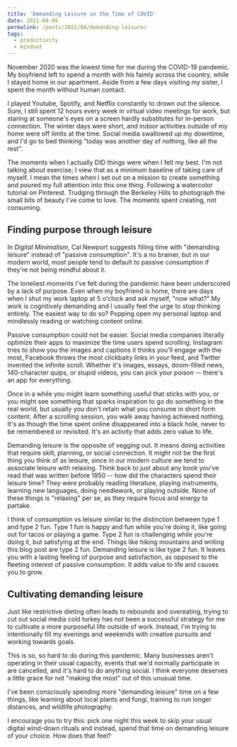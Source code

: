 ```yaml
---
title: 'Demanding Leisure in the Time of COVID'
date: 2021-04-05
permalink: /posts/2021/04/demanding-leisure/
tags:
  - productivity
  - mindset
---
```

November 2020 was the lowest time for me during the COVID-19 pandemic. My boyfriend left to spend a month with his faimly across the country, while I stayed home in our apartment. Aside from a few days visiting my sister, I spent the month without human contact.

I played Youtube, Spotify, and Netflix constantly to drown out the silence. Sure, I still spent 12 hours every week in virtual video meetings for work, but staring at someone's eyes on a screen hardly substitutes for in-person connection. The winter days were short, and indoor activities outside of my home were off limits at the time. Social media swallowed up my downtime, and I'd go to bed thinking "today was another day of nothing, like all the rest".

The moments when I actually DID things were when I felt my best. I'm not talking about exercise; I view that as a minimum baseline of taking care of myself. I mean the times when I set out on a mission to create something and poured my full attention into this one thing. Following a watercolor tutorial on Pinterest. Trudging through the Berkeley Hills to photograph the small bits of beauty I've come to love. The moments spent creating, not consuming.

## Finding purpose through leisure

In _Digital Minimalism_, Cal Newport suggests filling time with "demanding leisure" instead of "passive consumption". It's a no brainer, but in our modern world, most people tend to default to passive consumption if they're not being mindful about it.

The loneliest moments I've felt during the pandemic have been underscored by a lack of purpose. Even when my boyfriend is home, there are days when I shut my work laptop at 5 o'clock and ask myself, "now what?" My work is cognitively demanding and I usually feel the urge to stop thinking entirely. The easiest way to do so? Popping open my personal laptop and mindlessly reading or watching content online.

Passive consumption could not be easier. Social media companies literally optimize their apps to maximize the time users spend scrolling. Instagram tries to show you the images and captions it thinks you'll engage with the most, Facebook throws the most clickbaity links in your feed, and Twitter invented the infinite scroll. Whether it's images, essays, doom-filled news, 140-character quips, or stupid videos, you can pick your poison -- there's an app for everything.
 
Once in a while you might learn something useful that sticks with you, or you might see something that sparks inspiration to go do something in the real world, but usually you don't retain what you consume in short form content. After a scrolling session, you walk away having achieved nothing. It's as though the time spent online disappeared into a black hole, never to be  remembered or revisited. It's an activity that adds zero value to life.

Demanding leisure is the opposite of vegging out. It means doing activities that require skill, planning, or social connection. It might not be the first thing you think of as leisure, since in our modern culture we tend to associate leisure with relaxing. Think back to just about any book you've read that was written before 1950 -- how did the characters spend their leisure time? They were probably reading literature, playing instruments, learning new languages, doing needlework, or playing outside. None of these things is "relaxing" per se, as they require focus and energy to partake.

I think of consumption vs leisure similar to the distinction between type 1 and type 2 fun. Type 1 fun is happy and fun while you're doing it, like going out for tacos or playing a game. Type 2 fun is challenging while you're doing it, but satisfying at the end. Things like hiking mountains and writing this blog post are type 2 fun. Demanding leisure is like type 2 fun. It leaves you with a lasting feeling of purpose and satisfaction, as opposed to the fleeting interest of passive consumption. It adds value to life and causes you to grow.

## Cultivating demanding leisure

Just like restrictive dieting often leads to rebounds and overeating, trying to cut out social media cold turkey has *not* been a successful strategy for me to cultivate a more purposeful life outside of work. Instead, I'm trying to intentionally fill my evenings and weekends with creative pursuits and working towards goals.

This is so, so hard to do during this pandemic. Many businesses aren't operating in their usual capacity, events that we'd normally participate in are cancelled, and it's hard to do anything social. I think everyone deserves a little grace for not "making the most" out of this unusual time.

I've been consciously spending more "demanding leisure" time on a few things, like learning about local plants and fungi, training to run longer distances, and wildlife photography. 

I encourage you to try this: pick one night this week to skip your usual digital wind-down rituals and instead, spend that time on demanding leisure of your choice. How does that feel?
